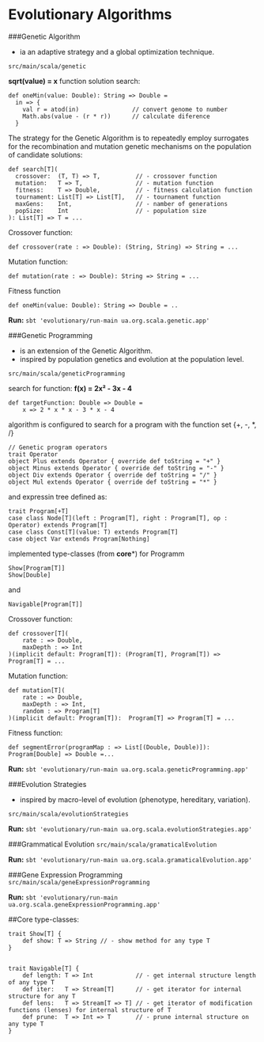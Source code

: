 Evolutionary Algorithms
=================================

###Genetic Algorithm
+ ia an adaptive strategy and a global optimization technique.

`src/main/scala/genetic`

**sqrt(value) = x** function solution search:

    def oneMin(value: Double): String => Double =
      in => {
        val r = atod(in)               // convert genome to number
        Math.abs(value - (r * r))      // calculate diference
      }

The strategy for the Genetic Algorithm is to repeatedly employ surrogates for the recombination and mutation genetic mechanisms on the population of candidate solutions:

    def search[T](
      crossover:  (T, T) => T,          // - crossover function
      mutation:   T => T,               // - mutation function
      fitness:    T => Double,          // - fitness calculation function
      tournament: List[T] => List[T],   // - tournament function
      maxGens:    Int,                  // - namber of generations
      popSize:    Int                   // - population size
    ): List[T] => T = ...


Crossover function:

    def crossover(rate : => Double): (String, String) => String = ...
    

Mutation function:

    def mutation(rate : => Double): String => String = ...


Fitness function

    def oneMin(value: Double): String => Double = ..



**Run:**
`sbt 'evolutionary/run-main ua.org.scala.genetic.app'`

###Genetic Programming
+ is an extension of the Genetic Algorithm.
+ inspired by population genetics and evolution at the population level.

`src/main/scala/geneticProgramming`

search for function: **f(x) = 2x² - 3x - 4**

    def targetFunction: Double => Double =
        x => 2 * x * x - 3 * x - 4

algorithm is configured to search for a program with the function set {+, -, *, /}

    // Genetic program operators
    trait Operator
    object Plus extends Operator { override def toString = "+" }
    object Minus extends Operator { override def toString = "-" }
    object Div extends Operator { override def toString = "/" }
    object Mul extends Operator { override def toString = "*" }

and expressin tree defined as:

    trait Program[+T]
    case class Node[T](left : Program[T], right : Program[T], op : Operator) extends Program[T]
    case class Const[T](value: T) extends Program[T]
    case object Var extends Program[Nothing]

implemented type-classes (from **core***) for Programm

    Show[Program[T]]
    Show[Double]
    
and

    Navigable[Program[T]]


Crossover function:

    def crossover[T](
        rate : => Double, 
        maxDepth : => Int
    )(implicit default: Program[T]): (Program[T], Program[T]) => Program[T] = ...

Mutation function:

    def mutation[T](
        rate : => Double,
        maxDepth : => Int,
        random : => Program[T]
    )(implicit default: Program[T]):  Program[T] => Program[T] = ...

Fitness function:

    def segmentError(programMap : => List[(Double, Double)]): Program[Double] => Double =...



**Run:**
`sbt 'evolutionary/run-main ua.org.scala.geneticProgramming.app'`

###Evolution Strategies
+ inspired by macro-level of evolution (phenotype, hereditary, variation).

`src/main/scala/evolutionStrategies`

**Run:**
`sbt 'evolutionary/run-main ua.org.scala.evolutionStrategies.app'`

###Grammatical Evolution
`src/main/scala/gramaticalEvolution`

**Run:**
`sbt 'evolutionary/run-main ua.org.scala.gramaticalEvolution.app'`


###Gene Expression Programming
`src/main/scala/geneExpressionProgramming`

**Run:**
`sbt 'evolutionary/run-main ua.org.scala.geneExpressionProgramming.app'`



##Core type-classes:

    trait Show[T] { 
        def show: T => String // - show method for any type T
    }


    trait Navigable[T] {
        def length: T => Int            // - get internal structure length of any type T
        def iter:   T => Stream[T]      // - get iterator for internal structure for any T
        def lens:   T => Stream[T => T] // - get iterator of modification functions (lenses) for internal structure of T
        def prune:  T => Int => T       // - prune internal structure on any type T
    }


